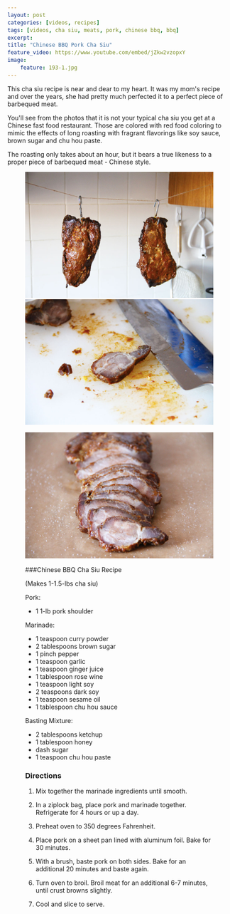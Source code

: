 ```yaml
---
layout: post
categories: [videos, recipes]
tags: [videos, cha siu, meats, pork, chinese bbq, bbq]
excerpt: 
title: "Chinese BBQ Pork Cha Siu"
feature_video: https://www.youtube.com/embed/jZkw2vzopxY
image:
    feature: 193-1.jpg
---
```


This cha siu recipe is near and dear to my heart.  It was my mom's recipe and over the years, she had pretty much perfected it to a perfect piece of barbequed meat.

You'll see from the photos that it is not your typical cha siu you get at a Chinese fast food restaurant.  Those are colored with red food coloring to mimic the effects of long roasting with fragrant flavorings like soy sauce, brown sugar and chu hou paste.

The roasting only takes about an hour, but it bears a true likeness to a proper piece of barbequed meat - Chinese style.



<figure class="half">
   <img src="/images/193-4.jpg">
    <img src="/images/193-3.jpg">
</figure>

<figure> 
   <img src="/images/193-2.jpg">
</figure>

<figure class="ingredients" markdown="1">

###Chinese BBQ Cha Siu Recipe

(Makes 1-1.5-lbs cha siu)

Pork:

- 1 1-lb pork shoulder

Marinade:

- 1 teaspoon curry powder
- 2 tablespoons brown sugar
- 1 pinch pepper
- 1 teaspoon garlic
- 1 teaspoon ginger juice
- 1 tablespoon rose wine
- 1 teaspoon light soy
- 2 teaspoons dark soy
- 1 teaspoon sesame oil
- 1 tablespoon chu hou sauce


Basting Mixture:

- 2 tablespoons ketchup
- 1 tablespoon honey
- dash sugar
- 1 teaspoon chu hou paste




</figure>
<figure class="directions" markdown="1">

### Directions

1. Mix together the marinade ingredients until smooth. 

2. In a ziplock bag, place pork and marinade together.  Refrigerate for 4 hours or up a day.

3. Preheat oven to 350 degrees Fahrenheit.

4. Place pork on a sheet pan lined with aluminum foil. Bake for 30 minutes.

5. With a brush, baste pork on both sides.  Bake for an additional 20 minutes and baste again.

6. Turn oven to broil.  Broil meat for an additional 6-7 minutes, until crust browns slightly.

7. Cool and slice to serve.

</figure>
